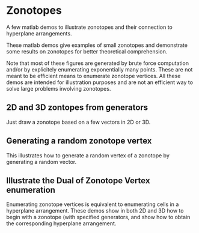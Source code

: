 # Zonotopes
A few matlab demos to illustrate zonotopes and their connection to hyperplane arrangements.

These matlab demos give examples of small zonotopes and demonstrate some results on zonotopes for better theoretical comprehension.

Note that most of these figures are generated by brute force computation and/or by explicitely enumerating exponentially many points. These are not meant to be efficient means to enumerate zonotope vertices. All these demos are intended for illustration purposes and are not an efficient way to solve large problems involving zonotopes.

## 2D and 3D zontopes from generators

Just draw a zonotope based on a few vectors in 2D or 3D.

## Generating a random zonotope vertex

This illustrates how to generate a random vertex of a zonotope by generating a random vector.

## Illustrate the Dual of Zonotope Vertex enumeration

Enumerating zonotope vertices is equivalent to enumerating cells in a hyperplane arrangement. These demos show in both 2D and 3D how to begin with a zonotope (with specified generators, and show how to obtain the corresponding hyperplane arrangement.
